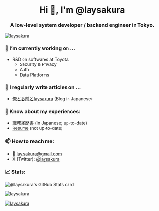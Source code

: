 <h1 align="center">Hi 👋, I'm @laysakura</h1>
<h3 align="center">A low-level system developer / backend engineer in Tokyo.</h3>

<p align="left"> <img src="https://komarev.com/ghpvc/?username=laysakura&label=Profile%20views&color=0e75b6&style=flat-square" alt="laysakura" /></p>


### 🔭 I’m currently working on ...

- R&D on softwares at Toyota.
  - Security & Privacy
  - Auth
  - Data Platforms

### 📝 I regularly write articles on ...

- [俺とお前とlaysakura](https://laysakura.github.io/) (Blog in Japanese)

### 📄 Know about my experiences:

- [職務経歴書](https://github.com/laysakura/resume-jp-for-side-job) (in Japanese; up-to-date)
- [Resume](https://docs.google.com/document/d/e/2PACX-1vTu1CdgysxSZdSHMEnQYgLtJ7gB2WlE17mF92D4yjNH44PyifO-KMANDqV3bt-SfTBhlB2jUTXiRxiD/pub) (not up-to-date)

### 📫 How to reach me:

- :email: lay.sakura@gmail.com
- X (Twitter): [@laysakura](https://twitter.com/laysakura)

### :chart_with_upwards_trend:  Stats:

![@laysakura's GitHub Stats card](https://github-readme-stats-sigma-five.vercel.app/api?username=laysakura&custom_title=@laysakura%27s+GitHub+Stats&show_icons=true&count_private=true&theme=dracula)


<p><img align="center" src="https://github-readme-streak-stats.herokuapp.com/?user=laysakura&theme=dracula" alt="laysakura" /></p>

<p align="left"> <a href="https://github.com/ryo-ma/github-profile-trophy"><img src="https://github-profile-trophy.vercel.app/?username=laysakura&theme=dracula" alt="laysakura" /></a> </p>
